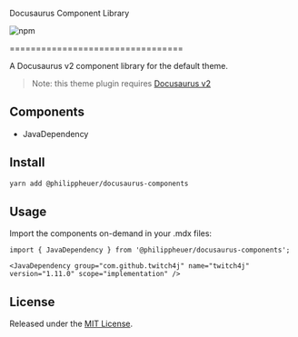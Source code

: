 Docusaurus Component Library

![npm](https://img.shields.io/npm/v/@philippheuer/docusaurus-components)

=================================

A Docusaurus v2 component library for the default theme.

> Note: this theme plugin requires [Docusaurus v2](https://v2.docusaurus.io/)

## Components

- JavaDependency

## Install

```bash
yarn add @philippheuer/docusaurus-components
```

## Usage

Import the components on-demand in your .mdx files:

```tsx
import { JavaDependency } from '@philippheuer/docusaurus-components';

<JavaDependency group="com.github.twitch4j" name="twitch4j" version="1.11.0" scope="implementation" />
```

## License

Released under the [MIT License](./LICENSE).
